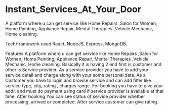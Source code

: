 # Instant_Services_At_Your_Door
A platform where u can get service like Home Repairs ,Salon for Women, Home Painting, Appliance Repair, Mental Therapies ,Vehicle Mechanic, Home cleaning.

Tech/framework used
React, NodeJS, Express, MongoDB.

Features
A platform where u can get service like Home Repairs ,Salon for Women, Home Painting, Appliance Repair, Mental Therapies ,Vehicle Mechanic, Home cleaning.
Basically it is having 2 end first is customer and other is Service provider.
As a service provider you have to add your service detail and charge along with your some personal data.
As a Customer you have to login and browse service and can add filter like service type, city, rating , charges range.
For booking you have to give your addr. and must do payment using card if service provider is available at that time.
After booking You can see status of service provider whether processing, arrived or completed.
After service customer can give rating.
